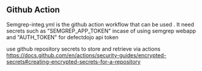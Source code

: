 ## Github Action

Semgrep-integ.yml is the github action workflow that can be used . It need secrets such as "SEMGREP_APP_TOKEN" incase of using semgrep webapp and "AUTH_TOKEN" for defectdojo api token


use github repository secrets to store and retrieve via actions
https://docs.github.com/en/actions/security-guides/encrypted-secrets#creating-encrypted-secrets-for-a-repository
